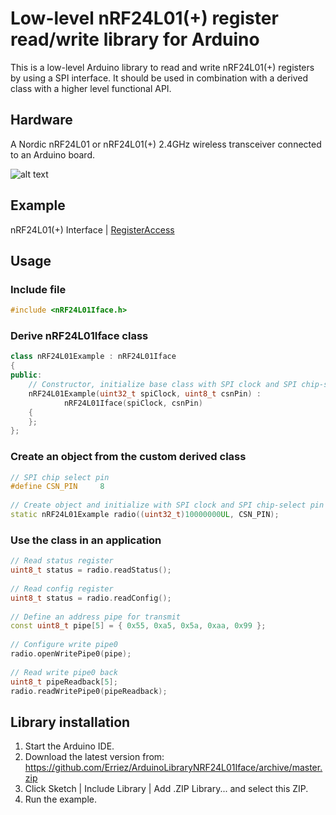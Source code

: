# Low-level nRF24L01(+) register read/write library for Arduino

This is a low-level Arduino library to read and write nRF24L01(+) registers 
by using a SPI interface. It should be used in combination with a derived class 
with a higher level functional API.

## Hardware
A Nordic nRF24L01 or nRF24L01(+) 2.4GHz wireless transceiver connected to an 
Arduino board.

![alt text](https://raw.githubusercontent.com/Erriez/ArduinoLibraryNRF24L01Iface/master/extras/FritzingRotary.png "Nordic nRF24L01(+) - Arduino UNO schematic")

## Example
nRF24L01(+) Interface | [RegisterAccess](https://github.com/Erriez/ArduinoLibraryNRF24L01Iface/blob/master/examples/RegisterAccess/RegisterAccess.ino)

## Usage

### Include file
```c++
#include <nRF24L01Iface.h>
```

### Derive nRF24L01Iface class
```c++
class nRF24L01Example : nRF24L01Iface
{
public:
    // Constructor, initialize base class with SPI clock and SPI chip-select
    nRF24L01Example(uint32_t spiClock, uint8_t csnPin) :
            nRF24L01Iface(spiClock, csnPin)
    {
    };
};
```

### Create an object from the custom derived class
```c++
// SPI chip select pin
#define CSN_PIN     8
  
// Create object and initialize with SPI clock and SPI chip-select pin
static nRF24L01Example radio((uint32_t)10000000UL, CSN_PIN);
```

### Use the class in an application
```c++
// Read status register
uint8_t status = radio.readStatus();
  
// Read config register
uint8_t status = radio.readConfig();
  
// Define an address pipe for transmit
const uint8_t pipe[5] = { 0x55, 0xa5, 0x5a, 0xaa, 0x99 };
  
// Configure write pipe0
radio.openWritePipe0(pipe);
  
// Read write pipe0 back
uint8_t pipeReadback[5];
radio.readWritePipe0(pipeReadback);
```

## Library installation
1. Start the Arduino IDE.
2. Download the latest version from:  
   https://github.com/Erriez/ArduinoLibraryNRF24L01Iface/archive/master.zip
3. Click Sketch | Include Library | Add .ZIP Library... and select this ZIP.
5. Run the example.
